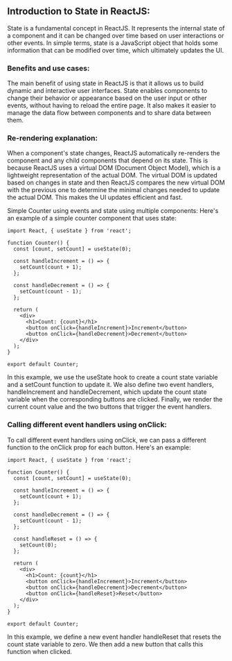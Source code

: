 ## Introduction to State in ReactJS:

State is a fundamental concept in ReactJS. It represents the internal state of a component and it can be changed over time based on user interactions or other events. In simple terms, state is a JavaScript object that holds some information that can be modified over time, which ultimately updates the UI.

### Benefits and use cases:
The main benefit of using state in ReactJS is that it allows us to build dynamic and interactive user interfaces. State enables components to change their behavior or appearance based on the user input or other events, without having to reload the entire page. It also makes it easier to manage the data flow between components and to share data between them.

### Re-rendering explanation:
When a component's state changes, ReactJS automatically re-renders the component and any child components that depend on its state. This is because ReactJS uses a virtual DOM (Document Object Model), which is a lightweight representation of the actual DOM. The virtual DOM is updated based on changes in state and then ReactJS compares the new virtual DOM with the previous one to determine the minimal changes needed to update the actual DOM. This makes the UI updates efficient and fast.

Simple Counter using events and state using multiple components:
Here's an example of a simple counter component that uses state:

```
import React, { useState } from 'react';

function Counter() {
  const [count, setCount] = useState(0);

  const handleIncrement = () => {
    setCount(count + 1);
  };

  const handleDecrement = () => {
    setCount(count - 1);
  };

  return (
    <div>
      <h1>Count: {count}</h1>
      <button onClick={handleIncrement}>Increment</button>
      <button onClick={handleDecrement}>Decrement</button>
    </div>
  );
}

export default Counter;
```

In this example, we use the useState hook to create a count state variable and a setCount function to update it. We also define two event handlers, handleIncrement and handleDecrement, which update the count state variable when the corresponding buttons are clicked. Finally, we render the current count value and the two buttons that trigger the event handlers.

### Calling different event handlers using onClick:
To call different event handlers using onClick, we can pass a different function to the onClick prop for each button. Here's an example:

```
import React, { useState } from 'react';

function Counter() {
  const [count, setCount] = useState(0);

  const handleIncrement = () => {
    setCount(count + 1);
  };

  const handleDecrement = () => {
    setCount(count - 1);
  };

  const handleReset = () => {
    setCount(0);
  };

  return (
    <div>
      <h1>Count: {count}</h1>
      <button onClick={handleIncrement}>Increment</button>
      <button onClick={handleDecrement}>Decrement</button>
      <button onClick={handleReset}>Reset</button>
    </div>
  );
}

export default Counter;
```

In this example, we define a new event handler handleReset that resets the count state variable to zero. We then add a new button that calls this function when clicked.